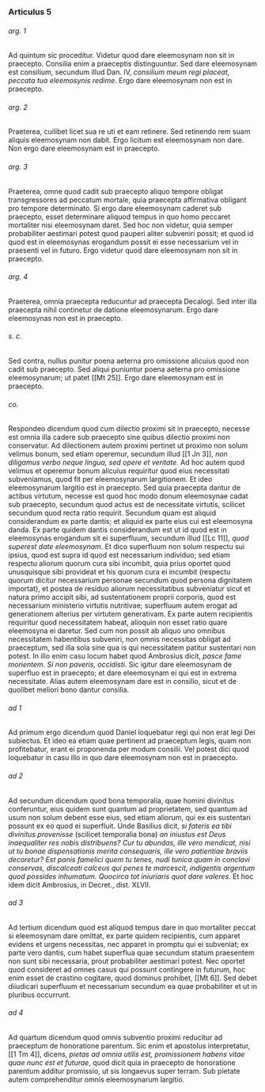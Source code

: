 ### Articulus 5

###### arg. 1
Ad quintum sic proceditur. Videtur quod dare eleemosynam non sit in praecepto. Consilia enim a praeceptis distinguuntur. Sed dare eleemosynam est consilium, secundum illud Dan. IV, *consilium meum regi placeat, peccata tua eleemosynis redime*. Ergo dare eleemosynam non est in praecepto.

###### arg. 2
Praeterea, cuilibet licet sua re uti et eam retinere. Sed retinendo rem suam aliquis eleemosynam non dabit. Ergo licitum est eleemosynam non dare. Non ergo dare eleemosynam est in praecepto.

###### arg. 3
Praeterea, omne quod cadit sub praecepto aliquo tempore obligat transgressores ad peccatum mortale, quia praecepta affirmativa obligant pro tempore determinato. Si ergo dare eleemosynam caderet sub praecepto, esset determinare aliquod tempus in quo homo peccaret mortaliter nisi eleemosynam daret. Sed hoc non videtur, quia semper probabiliter aestimari potest quod pauperi aliter subveniri possit; et quod id quod est in eleemosynas erogandum possit ei esse necessarium vel in praesenti vel in futuro. Ergo videtur quod dare eleemosynam non sit in praecepto.

###### arg. 4
Praeterea, omnia praecepta reducuntur ad praecepta Decalogi. Sed inter illa praecepta nihil continetur de datione eleemosynarum. Ergo dare eleemosynas non est in praecepto.

###### s. c.
Sed contra, nullus punitur poena aeterna pro omissione alicuius quod non cadit sub praecepto. Sed aliqui puniuntur poena aeterna pro omissione eleemosynarum; ut patet [[Mt 25]]. Ergo dare eleemosynam est in praecepto.

###### co.
Respondeo dicendum quod cum dilectio proximi sit in praecepto, necesse est omnia illa cadere sub praecepto sine quibus dilectio proximi non conservatur. Ad dilectionem autem proximi pertinet ut proximo non solum velimus bonum, sed etiam operemur, secundum illud [[1 Jn 3]], *non diligamus verbo neque lingua, sed opere et veritate*. Ad hoc autem quod velimus et operemur bonum alicuius requiritur quod eius necessitati subveniamus, quod fit per eleemosynarum largitionem. Et ideo eleemosynarum largitio est in praecepto. Sed quia praecepta dantur de actibus virtutum, necesse est quod hoc modo donum eleemosynae cadat sub praecepto, secundum quod actus est de necessitate virtutis, scilicet secundum quod recta ratio requirit. Secundum quam est aliquid considerandum ex parte dantis; et aliquid ex parte eius cui est eleemosyna danda. Ex parte quidem dantis considerandum est ut id quod est in eleemosynas erogandum sit ei superfluum, secundum illud [[Lc 11]], *quod superest date eleemosynam*. Et dico superfluum non solum respectu sui ipsius, quod est supra id quod est necessarium individuo; sed etiam respectu aliorum quorum cura sibi incumbit, quia prius oportet quod unusquisque sibi provideat et his quorum cura ei incumbit (respectu quorum dicitur necessarium personae secundum quod persona dignitatem importat), et postea de residuo aliorum necessitatibus subveniatur sicut et natura primo accipit sibi, ad sustentationem proprii corporis, quod est necessarium ministerio virtutis nutritivae; superfluum autem erogat ad generationem alterius per virtutem generativam. Ex parte autem recipientis requiritur quod necessitatem habeat, alioquin non esset ratio quare eleemosyna ei daretur. Sed cum non possit ab aliquo uno omnibus necessitatem habentibus subveniri, non omnis necessitas obligat ad praeceptum, sed illa sola sine qua is qui necessitatem patitur sustentari non potest. In illo enim casu locum habet quod Ambrosius dicit, *pasce fame morientem. Si non paveris, occidisti*. Sic igitur dare eleemosynam de superfluo est in praecepto; et dare eleemosynam ei qui est in extrema necessitate. Alias autem eleemosynam dare est in consilio, sicut et de quolibet meliori bono dantur consilia.

###### ad 1
Ad primum ergo dicendum quod Daniel loquebatur regi qui non erat legi Dei subiectus. Et ideo ea etiam quae pertinent ad praeceptum legis, quam non profitebatur, erant ei proponenda per modum consilii. Vel potest dici quod loquebatur in casu illo in quo dare eleemosynam non est in praecepto.

###### ad 2
Ad secundum dicendum quod bona temporalia, quae homini divinitus conferuntur, eius quidem sunt quantum ad proprietatem, sed quantum ad usum non solum debent esse eius, sed etiam aliorum, qui ex eis sustentari possunt ex eo quod ei superfluit. Unde Basilius dicit, *si fateris ea tibi divinitus provenisse* (scilicet temporalia bona) *an iniustus est Deus inaequaliter res nobis distribuens? Cur tu abundas, ille vero mendicat, nisi ut tu bonae dispensationis merita consequaris, ille vero patientiae braviis decoretur? Est panis famelici quem tu tenes, nudi tunica quam in conclavi conservas, discalceati calceus qui penes te marcescit, indigentis argentum quod possides inhumatum. Quocirca tot iniuriaris quot dare valeres*. Et hoc idem dicit Ambrosius, in Decret., dist. XLVII.

###### ad 3
Ad tertium dicendum quod est aliquod tempus dare in quo mortaliter peccat si eleemosynam dare omittat, ex parte quidem recipientis, cum apparet evidens et urgens necessitas, nec apparet in promptu qui ei subveniat; ex parte vero dantis, cum habet superflua quae secundum statum praesentem non sunt sibi necessaria, prout probabiliter aestimari potest. Nec oportet quod consideret ad omnes casus qui possunt contingere in futurum, hoc enim esset de crastino cogitare, quod dominus prohibet, [[Mt 6]]. Sed debet diiudicari superfluum et necessarium secundum ea quae probabiliter et ut in pluribus occurrunt.

###### ad 4
Ad quartum dicendum quod omnis subventio proximi reducitur ad praeceptum de honoratione parentum. Sic enim et apostolus interpretatur, [[1 Tm 4]], dicens, *pietas ad omnia utilis est, promissionem habens vitae quae nunc est et futurae*, quod dicit quia in praecepto de honoratione parentum additur promissio, ut sis longaevus super terram. Sub pietate autem comprehenditur omnis eleemosynarum largitio.

